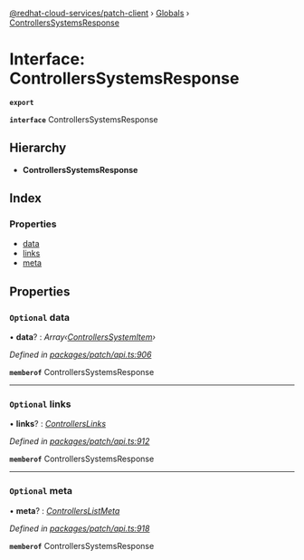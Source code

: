 [@redhat-cloud-services/patch-client](../README.md) › [Globals](../globals.md) › [ControllersSystemsResponse](controllerssystemsresponse.md)

# Interface: ControllersSystemsResponse

**`export`** 

**`interface`** ControllersSystemsResponse

## Hierarchy

* **ControllersSystemsResponse**

## Index

### Properties

* [data](controllerssystemsresponse.md#optional-data)
* [links](controllerssystemsresponse.md#optional-links)
* [meta](controllerssystemsresponse.md#optional-meta)

## Properties

### `Optional` data

• **data**? : *Array‹[ControllersSystemItem](controllerssystemitem.md)›*

*Defined in [packages/patch/api.ts:906](https://github.com/RedHatInsights/javascript-clients/blob/c26bffd/packages/patch/api.ts#L906)*

**`memberof`** ControllersSystemsResponse

___

### `Optional` links

• **links**? : *[ControllersLinks](controllerslinks.md)*

*Defined in [packages/patch/api.ts:912](https://github.com/RedHatInsights/javascript-clients/blob/c26bffd/packages/patch/api.ts#L912)*

**`memberof`** ControllersSystemsResponse

___

### `Optional` meta

• **meta**? : *[ControllersListMeta](controllerslistmeta.md)*

*Defined in [packages/patch/api.ts:918](https://github.com/RedHatInsights/javascript-clients/blob/c26bffd/packages/patch/api.ts#L918)*

**`memberof`** ControllersSystemsResponse
